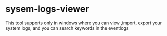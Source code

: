 # sysem-logs-viewer
This tool supports only in windows where you can view ,import, export your system logs, and you can search keywords in the eventlogs
